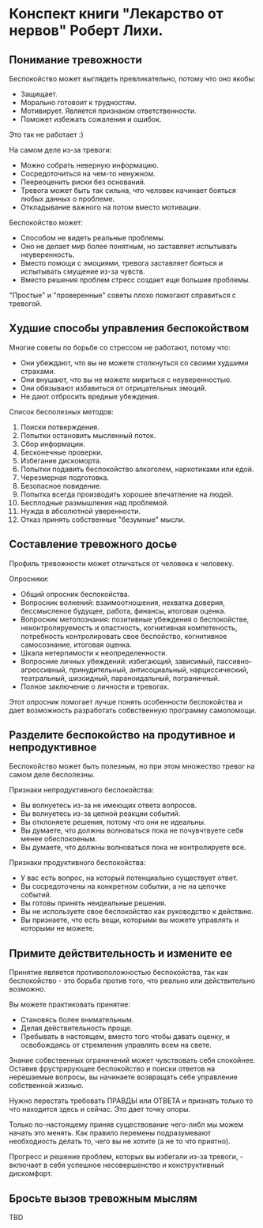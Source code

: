 # Конспект книги "Лекарство от нервов" Роберт Лихи.

## Понимание тревожности

Беспокойство может выглядеть превликательно, потому что оно якобы:

*    Защищает.
*    Морально готовоит к трудностям.
*    Мотивирует. Является признаком ответственности.
*    Поможет избежать сожаления и ошибок.

Это так не работает :)

На самом деле из-за тревоги:

*    Можно собрать неверную информацию.
*    Сосредоточиться на чем-то ненужном.
*    Пеереоценить риски без оснований.
*    Тревога может быть так сильна, что человек начинает бояться любых данных о проблеме.
*    Откладывание важного на потом вместо мотивации.

Беспокойство может:

*    Способом не видеть реальные проблемы.
*    Оно не делает мир более понятным, но заставляет испытывать неуверенность.
*    Вместо помощи с эмоциями, тревога заставляет бояться и испытывать смущение из-за чувств.
*    Вместо решения проблем стресс создает еще большие проблемы.

"Простые" и "проверенные" советы плохо помогают справиться с тревогой.

## Худшие способы управления беспокойством

Многие советы по борьбе со стрессом не работают, потому что:

*    Они убеждают, что вы не можете столкнуться со своими худшими страхами.
*    Они внушают, что вы не можете мириться с неуверенностью.
*    Они обязывают избавиться от отрицательных эмоций.
*    Не дают отбросить вредные убеждения.

Список бесполезных методов:

1.    Поиски потверждения.
1.    Попытки остановить мысленный поток.
1.    Сбор информации.
1.    Бесконечные проверки.
1.    Избегание дискоморта.
1.    Попытки подавить беспокойство алкоголем, наркотиками или едой.
1.    Черезмерная подготовка.
1.    Безопасное повидение.
1.    Попытка всегда производить хорошее впечатление на людей.
1.    Бесплодные размышления над проблемой.
1.    Нужда в абсолютной уверенности.
1.    Отказ принять собственные "безумные" мысли.

## Составление тревожного досье

Профиль тревожности может отличаться от человека к человеку.

Опросники:

*    Общий опросник беспокойства.
*    Вопросник волнений: взаимоотношения, нехватка доверия, бессмысленое будущее, работа, финансы, итоговая оценка.
*    Вопросник метопознания: позитивные убеждения о беспокойстве, неконтролируемость и опастность, когнитивная компетеность, потребность контролировать свое беспойство, когнитивное самосознание, итоговая оценка.
*    Шкала нетерпимости к неопределенности.
*    Вопросние личных убеждений: избегающий, зависимый, пассивно-агрессивный, принудительный, антисоциальный, нарциссический, театральный, шизоидный, параноидальный, пограничный.
*    Полное заключение о личности и тревогах.

Этот опросник помогает лучше понять особенности беспокойства и дает возможность разработать собвственную программу самопомощи.

## Разделите беспокойство на продутивное и непродуктивное

Беспокойство может быть полезным, но при этом множество тревог на самом деле бесполезны.

Признаки непродуктивного беспокойства:

*    Вы волнуетесь из-за не имеющих ответа вопросов.
*    Вы волнуетесь из-за цепной реакции событий.
*    Вы отклоняете решения, потому что они не идеальны.
*    Вы думаете, что должны волноваться пока не почувчтвуете себя менее обеспокоеным.
*    Вы думаете, что должны волноваться пока не контролируете все.

Признаки продуктивного беспокойства:

*    У вас есть вопрос, на который потенциально существует ответ.
*    Вы сосредоточены на конкретном событии, а не на цепочке событий.
*    Вы готовы принять неидеальные решения.
*    Вы не используете свое беспокойство как руководство к действию.
*    Вы признаете, что есть вещи, которыми вы можете управлять и которыми не можете.

## Примите действительность и измените ее

Принятие является противоположностью беспокойства, так как беспокойство - это борьба против того, что реально или действительно возможно.

Вы можете практиковать принятие:

*    Становясь более внимательным.
*    Делая действительность проще.
*    Пребывать в настоящем, вместо того чтобы давать оценку, и освобождаясь от стремления управлять всем на свете.

Знание собвственных ограничений может чувствовать себя спокойнее. Оставив фрустрирующее беспокойство и поиски ответов на нерешаемые вопросы, вы начинаете возвращать себе управление собственной жизнью.

Нужно перестать требовать ПРАВДЫ или ОТВЕТА и признать только то что находится здесь и сейчас. Это дает точку опоры.

Только по-настоящему приняв существование чего-либл мы можем начать это менять. Как правило перемены подразумевают необходиость делать то, чего вы не хотите (а не то что приятно).

Прогресс и решение проблем, которых вы избегали из-за тревоги, - включает в себя успешное несовершенство и конструктивный дискомфорт.

## Бросьте вызов тревожным мыслям

TBD
